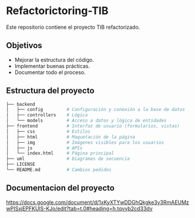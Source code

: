 # Refactorictoring-TIB

Este repositorio contiene el proyecto TIB refactorizado.

## Objetivos
- Mejorar la estructura del código.
- Implementar buenas prácticas.
- Documentar todo el proceso.


## Estructura del proyecto
```bash
├── backend
│   ├── config         # Configuración y conexión a la base de datos
│   ├── controllers    # Lógica
│   └── models         # Acceso a datos y lógica de entidades
├── frontend           # Interfaz de usuario (formularios, vistas)
│   ├── css            # Estilos 
│   ├── html           # Maquetación de la página
│   ├── img            # Imágenes visibles para los usuarios
│   ├── js             # APIs 
│   └── index.html     # Página principal
├── uml                # Diagramas de secuencia
├── LICENSE
└── README.md          # Cambios pedidos
```

## Documentacion del proyecto
https://docs.google.com/document/d/1xKyXTYwDDGhQkgke3y3RmAEUMzwPISxjEPFKUlS-KJo/edit?tab=t.0#heading=h.tqvyb2cd33dv  

